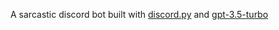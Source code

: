 A sarcastic discord bot built with [discord.py](https://github.com/Rapptz/discord.py) and [gpt-3.5-turbo](https://platform.openai.com/docs/models/gpt-3-5)
